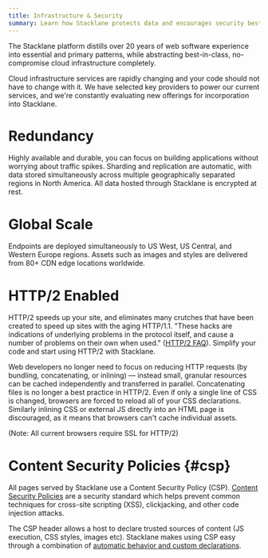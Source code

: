 ```yaml
---
title: Infrastructure & Security
summary: Learn how Stacklane protects data and encourages security best practices.
---
```


The Stacklane platform distills over 20 years of web software experience
into essential and primary patterns,
while abstracting best-in-class, no-compromise cloud infrastructure completely.

Cloud infrastructure services are rapidly
changing and your code should not have to change with it.
We have selected key providers to power our current services, and we're
constantly evaluating new offerings for incorporation into Stacklane.

# Redundancy

Highly available and durable, you can focus on building applications
without worrying about traffic spikes.
Sharding and replication are automatic,
with data stored simultaneously across multiple geographically
separated regions in North America.
All data hosted through Stacklane is encrypted at rest.

# Global Scale
   
Endpoints are deployed simultaneously to US West, US Central, and Western Europe regions.
Assets such as images and styles are delivered from 80+ CDN edge locations worldwide.
       
# HTTP/2 Enabled

HTTP/2 speeds up your site, and eliminates many
crutches that have been created to speed up sites with the aging HTTP/1.1.
"These hacks are indications of underlying problems in the protocol itself,
and cause a number of problems on their own when used."
(<a href="https://http2.github.io/faq/">HTTP/2 FAQ</a>).
Simplify your code and start using HTTP/2 with Stacklane.

Web developers no longer need to focus on
reducing HTTP requests (by bundling, concatenating, or inlining)
&mdash;
instead small, granular resources can be cached independently and transferred in parallel.
Concatenating files is no longer a best practice in HTTP/2.
Even if only a single line of CSS is changed, browsers are forced to reload all of your CSS declarations.
Similarly inlining CSS or external JS directly into an HTML page is discouraged,
as it means that browsers can't cache individual assets.

(Note: All current browsers require SSL for HTTP/2)

# Content Security Policies {#csp}

All pages served by Stacklane use a Content Security Policy (CSP).
<a target="_blank" href="https://en.wikipedia.org/wiki/Content_Security_Policy">Content Security Policies</a>
are a security standard which helps prevent common techniques for cross-site scripting (XSS), clickjacking, and other
code injection attacks.

The CSP header allows a host to declare trusted sources of content (JS execution, CSS styles, images etc).
Stacklane makes using CSP easy through a combination of
[automatic behavior and custom declarations](/🗄/Article/endpoints/mustache.md#csp).